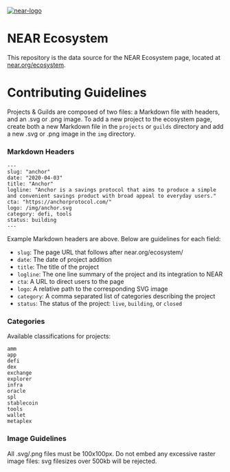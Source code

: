 <a href="https://ibb.co/QrPc0n8"><img src="https://i.ibb.co/r4xt9Mb/near-logo.png" alt="near-logo" border="0" /></a>

# NEAR Ecosystem

This repository is the data source for the NEAR Ecosystem page, located at [near.org/ecosystem](https://near.org/ecosystem).

# Contributing Guidelines

Projects & Guilds are composed of two files: a Markdown file with headers, and an .svg or .png image. To add a new project to the ecosystem page, create both a new Markdown file in the `projects` or `guilds` directory and add a new .svg or .png image in the `img` directory.

### Markdown Headers

```
---
slug: "anchor"
date: "2020-04-03"
title: "Anchor"
logline: "Anchor is a savings protocol that aims to produce a simple and convenient savings product with broad appeal to everyday users."
cta: "https://anchorprotocol.com/"
logo: /img/anchor.svg
category: defi, tools
status: building
---
```

Example Markdown headers are above. Below are guidelines for each field:

- `slug`: The page URL that follows after near.org/ecosystem/
- `date`: The date of project addition
- `title`: The title of the project
- `logline`: The one line summary of the project and its integration to NEAR
- `cta`: A URL to direct users to the page
- `logo`: A relative path to the corresponding SVG image
- `category`: A comma separated list of categories describing the project
- `status`: The status of the project: `live`, `building`, or `closed`

### Categories

Available classifications for projects:

```
amm
app
defi
dex
exchange
explorer
infra
oracle
spl
stablecoin
tools
wallet
metaplex
```

### Image Guidelines

All .svg/.png files must be 100x100px. Do not embed any excessive raster image files: svg filesizes over 500kb will be rejected.
